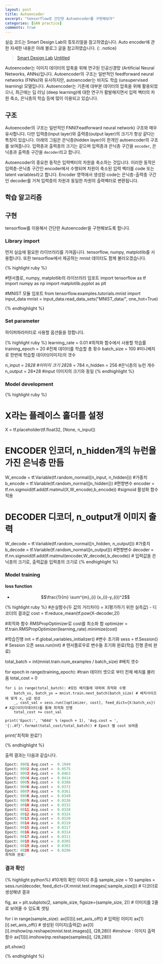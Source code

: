 ```yaml
---
layout: post
title: Autoencoder
excerpt: "tensorflow로 간단한 Autoencoder를 구현해보자"
categories: [GAN practice]
comments: true
---
```


실습 코드는 Smart Design Lab의 튜토리얼을 참고하였습니다. Auto encoder에 관한 자세한 내용은 아래 블로그 글을 참고하였습니다.
{: .notice}
 
 > [Smart Design Lab](http://www.smartdesignlab.org/dl.html)
 > [Untitled](https://untitledtblog.tistory.com/92)
 
Autoencoder는 이미지 데이터의 압축을 위해 연구된 인공신경망 (Artificial Neural Networks, ANNs)입니다. Autoencoder의 구조는 일반적인 feedforward neural networks (FNNs)와 유사하지만, autoencoder는 비지도 학습 (unsupervised learning) 모델입니다. Autoencoder는 기존에 대부분 데이터의 압축을 위해 활용되었으나, 최근에는 딥 러닝 (deep learning)에 대한 연구가 활발해지면서 입력 벡터의 차원 축소, 은닉층의 학습 등에 많이 이용되고 있습니다.

## 구조

Autoencoder의 구조는 일반적인 FNN(Feadforward neural network) 구조와 매우 유사합니다. 다만 입력층(input layer)와 출력층(output layer)의 크기가 항상 같다는 특징이 있습니다. 아래의 그림은 은닉층(hidden layer)이 한개인 autoencoder의 구조를 보여줍니다. 입력층과 출력층의 크기는 같으며 입력층과 은닉층 구간을 `encoder`, 은닉층과 출력층 구간을 `decoder`라고 합니다.

Autoencoder의 중요한 동작은 입력벡터의 차원을 축소하는 것입니다. 이러한 동작은 입력층-은닉층 구간인 encoder에서 수행되며 차원이 축소된 입력 벡터를 code 또는 latent variables라고 합니다. Encoder 영역에서 생성된 code는 은닉층-출력층 구간인 decoder를 거쳐 입력층의 차원과 동일한 차원의 출력벡터로 변환됩니다. 

## 학습 알고리즘

## 구현

tensorflow를 이용해서 간단한 Autoencoder을 구현해보도록 합니다.

### Library import

먼저 실습에 필요한 라이브러리를 가져옵니다. tensorflow, numpy, matplotlib를 사용합니다. 또한 tensorflow에서 제공하는 mnist 데이터도 함께 불러오겠습니다. 

{% highlight ruby %} 

#텐서플로, numpy, matplotlib의 라이브러리 임포트
import tensorflow as tf
import numpy as np
import matplotlib.pyplot as plt

#MNIST 모듈 임포트
from tensorflow.examples.tutorials.mnist import input_data
mnist = input_data.read_data_sets("MNIST_data/", one_hot=True)

{% endhighlight %}

### Set parameter

하이퍼파라미터로 사용할 옵션들을 정합니다. 

{% highlight ruby %} 
learning_rate = 0.01 #최적화 함수에서 사용할 학습률
training_epoch = 20  #전체 데이터를 학습할 총 횟수
batch_size = 100     #미니배치로 한번에 학습할 데이터(이미지)의 갯수

n_input = 28*28      #이미지 크기 28*28 = 784
n_hidden = 256       #은닉층의 뉴런 개수
n_output = 28*28     #input 이미지의 크기와 동일 
{% endhighlight %}

### Model development

{% highlight ruby %} 

# X라는 플레이스 홀더를 설정
X = tf.placeholder(tf.float32, [None, n_input])

# ENCODER 인코더, n_hidden개의 뉴런을 가진 은닉층 만듬
W_encode = tf.Variable(tf.random_normal([n_input, n_hidden]))  #가중치 
b_encode = tf.Variable(tf.random_normal([n_hidden])) #편향변수
encoder = tf.nn.sigmoid(tf.add(tf.matmul(X,W_encode),b_encode)) #sigmoid 활성화 함수 적용

# DECODER 디코더, n_output개 이미지 출력
W_decode = tf.Variable(tf.random_normal([n_hidden, n_output])) #가중치
b_decode = tf.Variable(tf.random_normal([n_output])) #편향변수 
decoder = tf.nn.sigmoid(tf.add(tf.matmul(encoder,W_decode),b_decode)) # 입력값을 은닉층의 크기로, 출력값을 입력층의 크기로 
{% endhighlight %}

### Model training

#### loss function

* $$\frac{1}{m} \sum^{m}_{i} (x_{i}-y_{i})^2$$

{% highlight ruby %} 
#손실함수(두 값의 거리차이) = X(평가하기 위한 실측값) - 디코더의 결과값
cost = tf.reduce_mean(tf.pow(X-decoder,2))

#최적화 함수 RMSPropOptimizer로 cost를 최소화 함
optimizer = tf.train.RMSPropOptimizer(learning_rate).minimize(cost)

#학습진행
init = tf.global_variables_initializer() #변수 초기화
sess = tf.Session() # Session 오픈
sess.run(init) # 텐서플로우로 변수들 초기화 완료(학습 진행 준비 완료)

total_batch = int(mnist.train.num_examples / batch_size) #배치 갯수

for epoch in range(training_epoch): #train 테이터 셋으로 부터 전체 배치를 불러옴
    total_cost = 0
    
    for i in range(total_batch): #모든 배치들에 대하여 최적화 수행
        batch_xs, batch_ys = mnist.train.next_batch(batch_size) # 배치사이즈에 맞게 x, y값 생성
        _, cost_val = sess.run([optimizer, cost], feed_dict={X:batch_xs}) # X값(이미지데이터)를 통해 최적화 진행
        total_cost += cost_val 
        
    print('Epoct:', '%04d' % (epoch + 1), 'Avg.cost = ', '{:.4f}'.format(total_cost/total_batch)) # Epoct 별 cost 보여줌

print('최적화 완료!')

{% endhighlight %}

출력 결과는 다음과 같습니다.

```python
Epoct: 0001 Avg.cost =  0.1949
Epoct: 0002 Avg.cost =  0.0575
Epoct: 0003 Avg.cost =  0.0463
Epoct: 0004 Avg.cost =  0.0414
Epoct: 0005 Avg.cost =  0.0388
Epoct: 0006 Avg.cost =  0.0372
Epoct: 0007 Avg.cost =  0.0361
Epoct: 0008 Avg.cost =  0.0349
Epoct: 0009 Avg.cost =  0.0336
Epoct: 0010 Avg.cost =  0.0332
Epoct: 0011 Avg.cost =  0.0328
Epoct: 0012 Avg.cost =  0.0324
Epoct: 0013 Avg.cost =  0.0320
Epoct: 0014 Avg.cost =  0.0319
Epoct: 0015 Avg.cost =  0.0317
Epoct: 0016 Avg.cost =  0.0314
Epoct: 0017 Avg.cost =  0.0311
Epoct: 0018 Avg.cost =  0.0305
Epoct: 0019 Avg.cost =  0.0302
Epoct: 0020 Avg.cost =  0.0296
최적화 완료!
```
### 결과 확인

{% highlight python%} 
#10개의 확인 이미지 추출
sample_size = 10
samples = sess.run(decoder, feed_dict={X:mnist.test.images[:sample_size]}) # 디코더로 생성해낸 결과

fig, ax = plt.subplots(2, sample_size, figsize=(sample_size, 2)) # 이미지를 2줄로 보여줄 수 있도록 셋팅

for i in range(sample_size):
    ax[0][i].set_axis_off() # 입력된 이미지
    ax[1][i].set_axis_off() # 생성된 이미지(출력값)
    ax[0][i].imshow(np.reshape(mnist.test.images[i], (28,28))) #imshow : 이미지 출력함수
    ax[1][i].imshow(np.reshape(samples[i], (28,28)))

plt.show()


{% endhighlight %}
